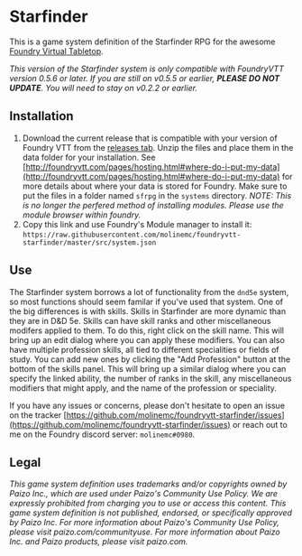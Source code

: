 # Starfinder

This is a game system definition of the Starfinder RPG for the awesome [Foundry Virtual Tabletop](http://foundryvtt.com/).

_This version of the Starfinder system is only compatible with FoundryVTT version 0.5.6 or later. If you are still on v0.5.5 or earlier, **PLEASE DO NOT UPDATE**. You will need to stay on v0.2.2 or earlier._

## Installation
1. Download the current release that is compatible with your version of Foundry VTT from the [releases tab](https://github.com/molinemc/foundryvtt-starfinder/releases). Unzip the files and place them in the data folder for your installation. See [http://foundryvtt.com/pages/hosting.html#where-do-i-put-my-data](http://foundryvtt.com/pages/hosting.html#where-do-i-put-my-data) for more details about where your data is stored for Foundry. Make sure to put the files in a folder named `sfrpg` in the `systems` directory. _NOTE: This is no longer the perfered method of installing modules. Please use the module browser within foundry._
2. Copy this link and use Foundry's Module manager to install it: `https://raw.githubusercontent.com/molinemc/foundryvtt-starfinder/master/src/system.json`

## Use

The Starfinder system borrows a lot of functionality from the `dnd5e` system, so most functions should seem familar if you've used that system. One of the big differences is with skills. Skills in Starfinder are more dynamic than they are in D&D 5e. Skills can have skill ranks and other miscellaneous modifers applied to them. To do this, right click on the skill name. This will bring up an edit dialog where you can apply these modifiers. You can also have multiple profession skills, all tied to different specialities or fields of study. You can add new ones by clicking the "Add Profession" button at the bottom of the skills panel. This will bring up a similar dialog where you can specify the linked ability, the number of ranks in the skill, any miscellaneous modifiers that might apply, and the name of the profession or speciality. 

If you have any issues or concerns, please don't hesitate to open an issue on the tracker [https://github.com/molinemc/foundryvtt-starfinder/issues](https://github.com/molinemc/foundryvtt-starfinder/issues) or reach out to me on the Foundry discord server: `molinemc#0980`.

## Legal

_This game system definition uses trademarks and/or copyrights owned by Paizo Inc., which are used under Paizo's Community Use Policy. We are expressly prohibited from charging you to use or access this content. This game system definition is not published, endorsed, or specifically approved by Paizo Inc. For more information about Paizo's Community Use Policy, please visit paizo.com/communityuse. For more information about Paizo Inc. and Paizo products, please visit paizo.com._
